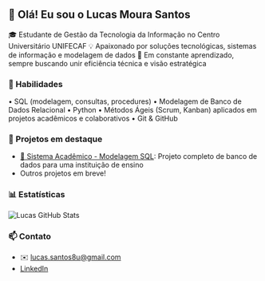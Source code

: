 ## 👋 Olá! Eu sou o Lucas Moura Santos

🎓 Estudante de Gestão da Tecnologia da Informação no Centro Universitário UNIFECAF
💡 Apaixonado por soluções tecnológicas, sistemas de informação e modelagem de dados
🚀 Em constante aprendizado, sempre buscando unir eficiência técnica e visão estratégica


### 🧠 Habilidades
• SQL (modelagem, consultas, procedures)
• Modelagem de Banco de Dados Relacional
• Python
• Métodos Ágeis (Scrum, Kanban) aplicados em projetos acadêmicos e colaborativos
• Git & GitHub

### 📂 Projetos em destaque
- [📘 Sistema Acadêmico - Modelagem SQL](https://github.com/Lucaspss5/Faculdade.git): Projeto completo de banco de dados para uma instituição de ensino
- Outros projetos em breve!

### 📊 Estatísticas
![Lucas GitHub Stats](https://github-readme-stats.vercel.app/api?username=Lucaspss5&show_icons=true&theme=tokyonight)

### 📫 Contato
- ✉️ lucas.santos8u@gmail.com 
- [LinkedIn](https://www.linkedin.com/in/lucas-moura-santos-b43654134?utm_source=share&utm_campaign=share_via&utm_content=profile&utm_medium=ios_app)
<!---
Lucaspss5/Lucaspss5 is a ✨ special ✨ repository becaus its `README.md` (this file) appears on your GitHub profile.
You can click the Preview link to take a look at your changes.
--->
